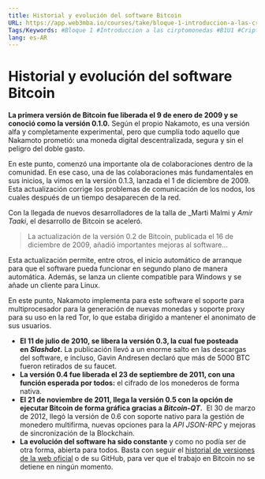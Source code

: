 ```yaml
---
title: Historial y evolución del software Bitcoin
URL: https://app.web3mba.io/courses/take/bloque-1-introduccion-a-las-criptomonedas/texts/35449465-u1-2-8-historial-y-evolucion-del-software-bitcoin
Tags/Keywords: #Bloque 1 #Introduccion a las cirptomonedas #B1U1 #Criptomonedas #Revolucion del dinero #Bitcoin #evolucion software Bitcoin #evolucion software
lang: es-AR
---
```

# Historial y evolución del software Bitcoin
**La primera versión de Bitcoin fue liberada el 9 de enero de 2009 y se conoció como la versión 0.1.0.**
Según el propio Nakamoto, es una versión alfa y completamente experimental, pero que cumplía todo aquello que Nakamoto prometió: una moneda digital descentralizada, segura y sin el peligro del doble gasto.

En este punto, comenzó una importante ola de colaboraciones dentro de la comunidad. En ese caso, una de las colaboraciones más fundamentales en sus inicios, la vimos en la versión 0.1.3, lanzada el 1 de diciembre de 2009. Esta actualización corrige los problemas de comunicación de los nodos, los cuales después de un tiempo desaparecen de la red.

Con la llegada de nuevos desarrolladores de la talla de _Marti Malmi y _Amir Taaki_, el desarrollo de Bitcoin se aceleró.

> La actualización de la versión 0.2 de Bitcoin, publicada el 16 de diciembre de 2009, añadió importantes mejoras al software…

Esta actualización permite, entre otros, el inicio automático de arranque para que el software pueda funcionar en segundo plano de manera automática. Además, se lanza un cliente compatible para Windows y se añade un cliente para Linux. 

En este punto, Nakamoto implementa para este software el soporte para multiprocesador para la generación de nuevas monedas y soporte proxy para su uso en la red Tor, lo que estaba dirigido a mantener el anonimato de sus usuarios. 

- **El 11 de julio de 2010, se libera la versión 0.3, la cual fue posteada en _Slashdot_.** La publicación llevó a un enorme salto en las descargas del software, e incluso, Gavin Andresen declaró que más de 5000 BTC fueron retirados de su faucet.
- **La versión 0.4 fue liberada el 23 de septiembre de 2011, con una función esperada por todos:** el cifrado de los monederos de forma nativa.
- **El 21 de noviembre de 2011, llega la versión 0.5 con la opción de ejecutar Bitcoin de forma gráfica gracias a _Bitcoin-QT_.**  El 30 de marzo de 2012, llegó la versión de 0.6 con soporte nativo para la gestión de monedero multifirma, nuevas opciones para la _API JSON-RPC_ y mejoras de sincronización de la Blockchain.
- **La evolución del software ha sido constante** y como no podía ser de otra forma, abierta para todos. Basta con seguir el [historial de versiones de la web oficial](https://bitcoin.org/en/version-history) o de su GitHub, para ver que el trabajo en Bitcoin no se detiene en ningún momento.